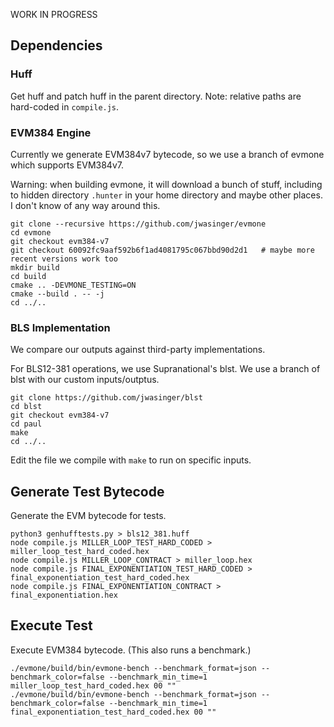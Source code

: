 WORK IN PROGRESS


## Dependencies


### Huff

Get huff and patch huff in the parent directory. Note: relative paths are hard-coded in `compile.js`.


### EVM384 Engine

Currently we generate EVM384v7 bytecode, so we use a branch of evmone which supports EVM384v7.

Warning: when building evmone, it will download a bunch of stuff, including to hidden directory `.hunter` in your home directory and maybe other places. I don't know of any way around this.

```
git clone --recursive https://github.com/jwasinger/evmone
cd evmone
git checkout evm384-v7
git checkout 60092fc9aaf592b6f1ad4081795c067bbd90d2d1   # maybe more recent versions work too
mkdir build
cd build
cmake .. -DEVMONE_TESTING=ON
cmake --build . -- -j
cd ../..
```


### BLS Implementation

We compare our outputs against third-party implementations.

For BLS12-381 operations, we use Supranational's blst. We use a branch of blst with our custom inputs/outptus.

```
git clone https://github.com/jwasinger/blst
cd blst
git checkout evm384-v7
cd paul
make
cd ../..
```

Edit the file we compile with `make` to run on specific inputs.


## Generate Test Bytecode

Generate the EVM bytecode for tests.

```
python3 genhufftests.py > bls12_381.huff
node compile.js MILLER_LOOP_TEST_HARD_CODED > miller_loop_test_hard_coded.hex
node compile.js MILLER_LOOP_CONTRACT > miller_loop.hex
node compile.js FINAL_EXPONENTIATION_TEST_HARD_CODED > final_exponentiation_test_hard_coded.hex
node compile.js FINAL_EXPONENTIATION_CONTRACT > final_exponentiation.hex
```

## Execute Test

Execute EVM384 bytecode. (This also runs a benchmark.)
```
./evmone/build/bin/evmone-bench --benchmark_format=json --benchmark_color=false --benchmark_min_time=1 miller_loop_test_hard_coded.hex 00 ""
./evmone/build/bin/evmone-bench --benchmark_format=json --benchmark_color=false --benchmark_min_time=1 final_exponentiation_test_hard_coded.hex 00 ""

```

